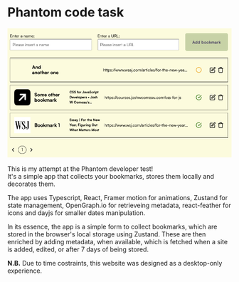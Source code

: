
# Phantom code task
![Alt text](image.png)

This is my attempt at the Phantom developer test! \
It's a simple app that collects your bookmarks, stores them locally and decorates them. 

The app uses Typescript, React, Framer motion for animations, Zustand for state management, OpenGraph.io for retrieveing metadata, react-feather for icons and dayjs for smaller dates manipulation.

In its essence, the app is a simple form to collect bookmarks, which are stored in the browser's local storage using Zustand. These are then enriched by adding metadata, when available, which is fetched when a site is added, edited, or after 7 days of being stored.

**N.B.** Due to time costraints, this website was designed as a desktop-only experience.
